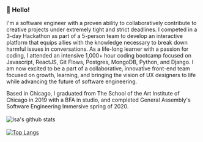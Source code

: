 ### 🐞 Hello! 
I'm a software engineer with a proven ability to collaboratively contribute to creative projects under extremely tight and strict deadlines. I competed in a 3-day Hackathon as part of a 5-person team to develop an interactive platform that equips allies with the knowledge necessary to break down harmful issues in conversations. As a life-long learner with a passion for coding, I attended an intensive 1,000+ hour coding bootcamp focused on Javascript, ReactJS, Git Flows, Postgres, MongoDB, Python, and Django. I am now excited to be a part of a collaborative, innovative front-end team focused on growth, learning, and bringing the vision of UX designers to life while advancing the future of software engineering.

Based in Chicago, I graduated from The School of the Art Institute of Chicago in 2019 with a BFA in studio, and completed General Assembly's Software Engineering Immersive spring of 2020.
<br>
<br>
![Isa's github stats](https://github-readme-stats.vercel.app/api?username=isama22&show_icons=true&theme=light)
<br>
<br>
[![Top Langs](https://github-readme-stats.vercel.app/api/top-langs/?username=isama22&layout=compact)](https://github.com/isama22/github-readme-stats)
